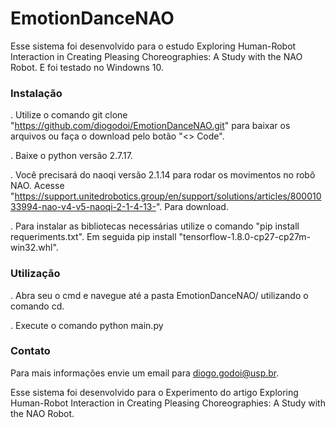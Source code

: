 # EmotionDanceNAO

Esse sistema foi desenvolvido para o estudo Exploring Human-Robot Interaction in Creating Pleasing Choreographies: A Study with the NAO Robot. E foi testado no Windowns 10.

### Instalação
. Utilize o comando git clone "https://github.com/diogodoi/EmotionDanceNAO.git" para baixar os arquivos ou faça o download pelo botão "<> Code".

. Baixe o python versão 2.7.17.

. Você precisará do naoqi versão 2.1.14 para rodar os movimentos no robô NAO. Acesse "https://support.unitedrobotics.group/en/support/solutions/articles/80001033994-nao-v4-v5-naoqi-2-1-4-13-". Para download.

. Para instalar as bibliotecas necessárias utilize o comando "pip install requeriments.txt". Em seguida pip install "tensorflow-1.8.0-cp27-cp27m-win32.whl".

### Utilização
. Abra seu o cmd e navegue até a pasta EmotionDanceNAO/ utilizando o comando cd.

. Execute o comando python main.py

### Contato
Para mais informações envie um email para diogo.godoi@usp.br.

Esse sistema foi desenvolvido para o Experimento do artigo Exploring Human-Robot Interaction in Creating Pleasing Choreographies: A Study with the NAO Robot.
